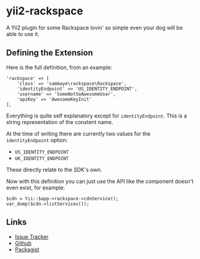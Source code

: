 # yii2-rackspace
A Yii2 plugin for some Rackspace lovin' so simple even your dog will be able to use it.

## Defining the Extension

Here is the full definition, from an example:

    'rackspace' => [
    	'class' => 'sammaye\rackspace\Rackspace',
    	'identityEndpoint' => 'US_IDENTITY_ENDPOINT',
    	'username' => 'SomeNotSoAwesomeUser',
    	'apiKey' => 'AwesomeKeyInit'
    ],
    
Everything is quite self explanatory except for `identityEndpoint`. This is a string representation of the constent name.

At the time of writing there are currently two values for the `identityEndpoint` option:

- `US_IDENTITY_ENDPOINT`
- `UK_IDENTITY_ENDPOINT`

These directly relate to the SDK's own.

Now with this definition you can just use the API like the component doesn't even exist, for example:

    $cdn = Yii::$app->rackspace->cdnService();
    var_dump($cdn->listServices());
    
## Links

- [Issue Tracker](https://github.com/Sammaye/yii2-rackspace/issues)
- [Github](https://github.com/Sammaye/yii2-rackspace)
- [Packagist](https://packagist.org/packages/sammaye/yii2-rackspace)
